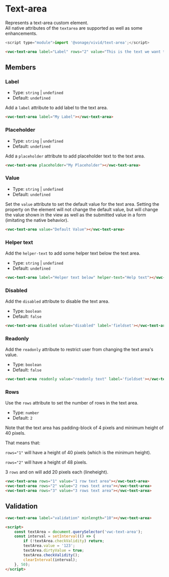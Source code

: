 # Text-area

Represents a text-area custom element.  
All native attributes of the `textarea` are supported as well as some enhancements.


```js
<script type="module">import '@vonage/vivid/text-area';</script>
```

```html preview
<vwc-text-area label="Label" rows="2" value="This is the text we want to see!"></vwc-text-area>
```

## Members

### Label

- Type: `string` | `undefined`
- Default: `undefined`

Add a `label` attribute to add label to the text area.

```html preview
<vwc-text-area label="My Label"></vwc-text-area>
```

### Placeholder

- Type: `string` | `undefined`
- Default: `undefined`

Add a `placeholder` attribute to add placeholder text to the text area.

```html preview
<vwc-text-area placeholder="My Placeholder"></vwc-text-area>
```

### Value

- Type: `string` | `undefined`
- Default: `undefined`

Set the `value` attribute to set the default value for the text area. Setting the property on the element will not change the default value, but will change the value shown in the view as well as the submitted value in a form (imitating the native behavior).

```html preview
<vwc-text-area value="Default Value"></vwc-text-area>
```

### Helper text

Add the `helper-text` to add some helper text below the text area.

- Type: `string` | `undefined`
- Default: `undefined`

```html preview
<vwc-text-area label="Helper text below" helper-text="Help text"></vwc-text-area>
```

### Disabled

Add the `disabled` attribute to disable the text area.

- Type: `boolean`
- Default: `false`

```html preview
<vwc-text-area disabled value="disabled" label='fieldset'></vwc-text-area>
```

### Readonly

Add the `readonly` attribute to restrict user from changing the text area's value.

- Type: `boolean`
- Default: `false`

```html preview
<vwc-text-area readonly value="readonly text" label='fieldset'></vwc-text-area>
```

### Rows

Use the `rows` attribute to set the number of rows in the text area.

- Type: `number`
- Default: `2`

Note that the text area has padding-block of 4 pixels and minimum height of 40 pixels.

That means that:

`rows="1"` will have a height of 40 pixels (which is the minimum height).

`rows="2"` will have a height of 48 pixels.

3 `rows` and on will add 20 pixels each (lineheight).

```html preview
<vwc-text-area rows="1" value="1 row text area"></vwc-text-area>
<vwc-text-area rows="2" value="2 rows text area"></vwc-text-area>
<vwc-text-area rows="3" value="3 rows text area"></vwc-text-area>
```

## Validation

```html preview
<vwc-text-area label="validation" minlength="10"></vwc-text-area>

<script>
    const textArea = document.querySelector('vwc-text-area');
    const interval = setInterval(() => {
        if (!textArea.checkValidity) return;  
        textArea.value = '123';
        textArea.dirtyValue = true;
        textArea.checkValidity();
        clearInterval(interval);
    }, 50);
</script>
```
